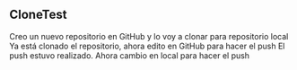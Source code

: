 ## CloneTest
Creo un nuevo repositorio en GitHub y lo voy a clonar para repositorio local
Ya está clonado el repositorio, ahora edito en GitHub para hacer el push
El push estuvo realizado. Ahora cambio en local para hacer el push